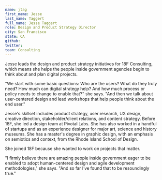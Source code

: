 ```yaml
---
name: jtag
first_name: Jesse
last_name: Taggert
full_name: Jesse Taggert
role: Design and Product Strategy Director
city: San Francisco
state: CA
github:
twitter:
team: Consulting
---
```


Jesse leads the design and product strategy initiatives for 18F Consulting, which means she helps the people inside government agencies begin to think about and plan digital projects. 

"We start with some basic questions: Who are the users? What do they truly need? How much can digital strategy help? And how much process or policy needs to change to enable that?" she says. "And then we talk about user-centered design and lead workshops that help people think about the end user."

Jesse's skillset includes product strategy, user research, UX design, creative direction, stakeholder/client relations, and content strategy. Before 18F, she led a design team at Pivotal Labs. She has also worked in a handful of startups and as an experience designer for major art, science and history museums. She has a master's degree in graphic design, with an emphasis on semiotics and context, from the Rhode Island School of Design.

She joined 18F because she wanted to work on projects that matter. 

"I firmly believe there are amazing people inside government eager to be enabled to adopt human-centered design and agile development methodologies," she says. "And so far I’ve found that to be resoundingly true."
